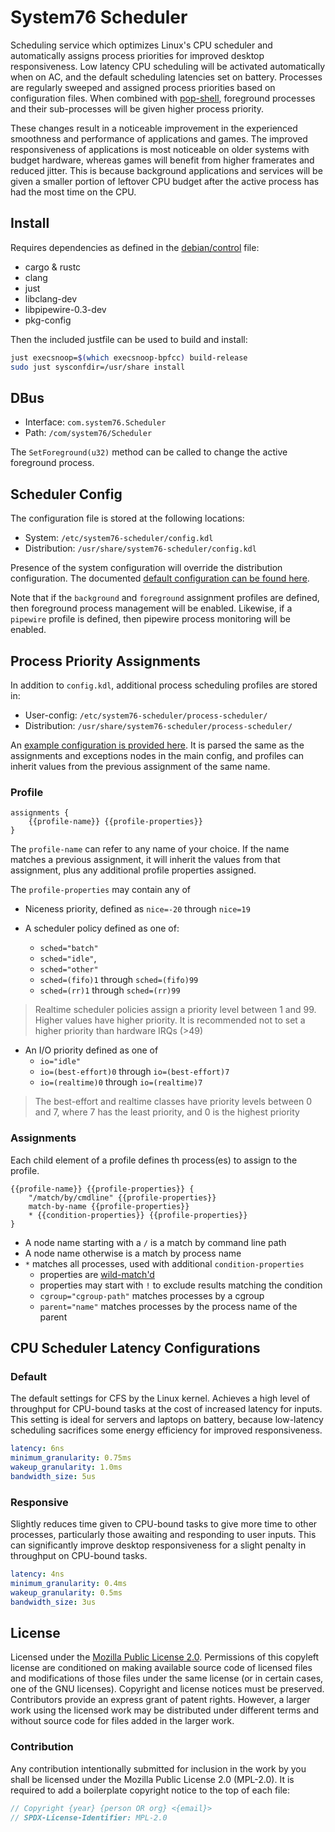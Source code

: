 # System76 Scheduler

Scheduling service which optimizes Linux's CPU scheduler and automatically assigns process priorities for improved desktop responsiveness. Low latency CPU scheduling will be activated automatically when on AC, and the default scheduling latencies set on battery. Processes are regularly sweeped and assigned process priorities based on configuration files. When combined with [pop-shell](https://github.com/pop-os/shell/), foreground processes and their sub-processes will be given higher process priority.

These changes result in a noticeable improvement in the experienced smoothness and performance of applications and games. The improved responsiveness of applications is most noticeable on older systems with budget hardware, whereas games will benefit from higher framerates and reduced jitter. This is because background applications and services will be given a smaller portion of leftover CPU budget after the active process has had the most time on the CPU.

## Install

Requires dependencies as defined in the [debian/control](./debian/control) file:

- cargo & rustc
- clang
- just
- libclang-dev
- libpipewire-0.3-dev
- pkg-config

Then the included justfile can be used to build and install:

```sh
just execsnoop=$(which execsnoop-bpfcc) build-release
sudo just sysconfdir=/usr/share install
```

## DBus

- Interface: `com.system76.Scheduler`
- Path: `/com/system76/Scheduler`

The `SetForeground(u32)` method can be called to change the active foreground process.

## Scheduler Config

The configuration file is stored at the following locations:

- System: `/etc/system76-scheduler/config.kdl`
- Distribution: `/usr/share/system76-scheduler/config.kdl`

Presence of the system configuration will override the distribution configuration. The documented [default configuration can be found here](./data/config.kdl).

Note that if the `background` and `foreground` assignment profiles are defined, then foreground process management will be enabled. Likewise, if a `pipewire` profile is defined, then pipewire process monitoring will be enabled.

## Process Priority Assignments

In addition to `config.kdl`, additional process scheduling profiles are stored in:

- User-config: `/etc/system76-scheduler/process-scheduler/`
- Distribution: `/usr/share/system76-scheduler/process-scheduler/`

An [example configuration is provided here](./data/pop-os.kdl). It is parsed the same as the assignments and exceptions nodes in the main config, and profiles can inherit values from the previous assignment of the same name.

### Profile

```
assignments {
    {{profile-name}} {{profile-properties}}
}
```

The `profile-name` can refer to any name of your choice. If the name matches a previous assignment, it will inherit the values from that assignment, plus any additional profile properties assigned.

The `profile-properties` may contain any of

- Niceness priority, defined as `nice=-20` through `nice=19`

- A scheduler policy defined as one of:
    - `sched="batch"`
    - `sched="idle"`,
    - `sched="other"`
    - `sched=(fifo)1` through `sched=(fifo)99`
    - `sched=(rr)1` through `sched=(rr)99`

> Realtime scheduler policies assign a priority level between 1 and 99. Higher values have higher priority. It is recommended not to set a higher priority than hardware IRQs (>49)

- An I/O priority defined as one of
    - `io="idle"`
    - `io=(best-effort)0` through `io=(best-effort)7`
    - `io=(realtime)0` through `io=(realtime)7`

> The best-effort and realtime classes have priority levels between 0 and 7, where 7 has the least priority, and 0 is the highest priority

### Assignments

Each child element of a profile defines th process(es) to assign to the profile.

```kdl
{{profile-name}} {{profile-properties}} {
    "/match/by/cmdline" {{profile-properties}}
    match-by-name {{profile-properties}}
    * {{condition-properties}} {{profile-properties}}
}
```

- A node name starting with a `/` is a match by command line path
- A node name otherwise is a match by process name
- `*` matches all processes, used with additional `condition-properties`
    - properties are [wild-match'd](https://github.com/becheran/wildmatch)
    - properties may start with `!` to exclude results matching the condition
    - `cgroup="cgroup-path"` matches processes by a cgroup
    - `parent="name"` matches processes by the process name of the parent


## CPU Scheduler Latency Configurations

### Default

The default settings for CFS by the Linux kernel. Achieves a high level of throughput for CPU-bound tasks at the cost of increased latency for inputs. This setting is ideal for servers and laptops on battery, because low-latency scheduling sacrifices some energy efficiency for improved responsiveness.

```yaml
latency: 6ns
minimum_granularity: 0.75ms
wakeup_granularity: 1.0ms
bandwidth_size: 5us
```

### Responsive

Slightly reduces time given to CPU-bound tasks to give more time to other processes, particularly those awaiting and responding to user inputs. This can significantly improve desktop responsiveness for a slight penalty in throughput on CPU-bound tasks.

```yaml
latency: 4ns
minimum_granularity: 0.4ms
wakeup_granularity: 0.5ms
bandwidth_size: 3us
```

## License

Licensed under the [Mozilla Public License 2.0](https://choosealicense.com/licenses/mpl-2.0/). Permissions of this copyleft license are conditioned on making available source code of licensed files and modifications of those files under the same license (or in certain cases, one of the GNU licenses). Copyright and license notices must be preserved. Contributors provide an express grant of patent rights. However, a larger work using the licensed work may be distributed under different terms and without source code for files added in the larger work.

### Contribution

Any contribution intentionally submitted for inclusion in the work by you shall be licensed under the Mozilla Public License 2.0 (MPL-2.0). It is required to add a boilerplate copyright notice to the top of each file:

```rs
// Copyright {year} {person OR org} <{email}>
// SPDX-License-Identifier: MPL-2.0
```
